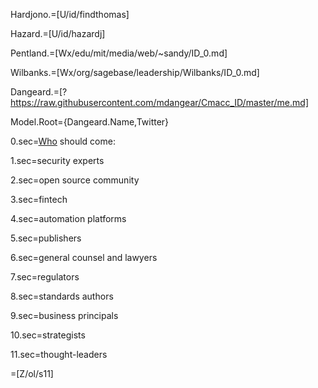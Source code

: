 Hardjono.=[U/id/findthomas]

Hazard.=[U/id/hazardj]

Pentland.=[Wx/edu/mit/media/web/~sandy/ID_0.md]

Wilbanks.=[Wx/org/sagebase/leadership/Wilbanks/ID_0.md]

Dangeard.=[?https://raw.githubusercontent.com/mdangear/Cmacc_ID/master/me.md]

Model.Root={Dangeard.Name,Twitter}

0.sec=<a href="index.php?action=source&file=S/About/Conference/Who/0.md">Who</a> should come:

1.sec=security experts

2.sec=open source community

3.sec=fintech

4.sec=automation platforms

5.sec=publishers

6.sec=general counsel and lawyers

7.sec=regulators

8.sec=standards authors

9.sec=business principals

10.sec=strategists

11.sec=thought-leaders

=[Z/ol/s11]